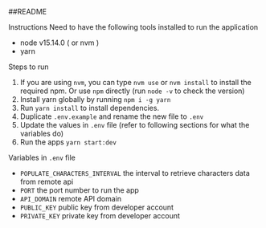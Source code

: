 ##README

Instructions
Need to have the following tools installed to run the application
- node v15.14.0 ( or nvm )
- yarn

Steps to run
1. If you are using `nvm`, you can type `nvm use` or `nvm install` to install the required npm. Or use `npm` directly
   (run `node -v` to check the version)
2. Install yarn globally by running 
`npm i -g yarn`
3. Run `yarn install` to install dependencies.
4. Duplicate `.env.example` and rename the new file to `.env`
5. Update the values in `.env` file (refer to following sections for what the variables do)
6. Run the apps `yarn start:dev`

Variables in `.env` file

- `POPULATE_CHARACTERS_INTERVAL` the interval to retrieve characters data from remote api
- `PORT` the port number to run the app
- `API_DOMAIN` remote API domain
- `PUBLIC_KEY` public key from developer account
- `PRIVATE_KEY` private key from developer account


